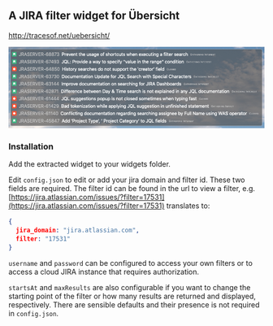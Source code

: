 ## A JIRA filter widget for Übersicht

http://tracesof.net/uebersicht/

![The JQL Issues Filter](screenshot.png)

### Installation

Add the extracted widget to your widgets folder.

Edit `config.json` to edit or add your jira domain and filter id. These two fields are required. The filter id can be found in the url to view a filter, e.g. [https://jira.atlassian.com/issues/?filter=17531](https://jira.atlassian.com/issues/?filter=17531) translates to:

```json
{
  jira_domain: "jira.atlassian.com",
  filter: "17531"
}
```

`username` and `password` can be configured to access your own filters or to access a cloud JIRA instance that requires authorization.

`startsAt` and `maxResults` are also configurable if you want to change the starting point of the filter or how many results are returned and displayed, respectively. There are sensible defaults and their presence is not required in `config.json`.
